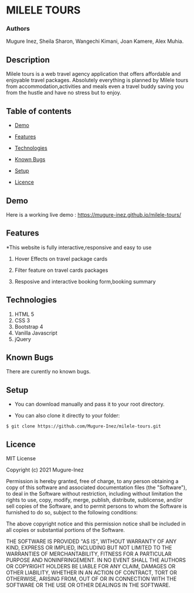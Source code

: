 

# MILELE TOURS
### Authors
Mugure Inez,
Sheila Sharon,
Wangechi Kimani,
Joan Kamere,
Alex Muhia.

## Description
  Milele tours is  a web travel agency application  that offers affordable and enjoyable travel packages. Absolutely everything is planned by Milele tours from accommodation,activities and meals even a travel buddy saving you from the hustle and have no stress but to enjoy.

## Table of contents
* [Demo](#demo)
 
* [Features](#features)

* [Technologies](#technologies)

* [Known Bugs](#knownbugs)

* [Setup](#setup)

* [Licence](#Licence)

## Demo
Here is a working live demo :    https://mugure-inez.github.io/milele-tours/
## Features

*This website is fully interactive,responsive and easy to use

1. Hover Effects on travel package cards

1. Filter feature on travel cards packages

1. Resposive and interactive booking form,booking summary

## Technologies

1. HTML 5
1. CSS 3
1. Bootstrap 4
1. Vanilla Javascript
1. jQuery

## Known Bugs
There are curently no known bugs.
## Setup

* You can download  manually and pass it to your root directory.

* You can also clone it directly to your folder:

```
$ git clone https://github.com/Mugure-Inez/milele-tours.git

```




## Licence
MIT License

Copyright (c) 2021 Mugure-Inez

Permission is hereby granted, free of charge, to any person obtaining a copy
of this software and associated documentation files (the "Software"), to deal
in the Software without restriction, including without limitation the rights
to use, copy, modify, merge, publish, distribute, sublicense, and/or sell
copies of the Software, and to permit persons to whom the Software is
furnished to do so, subject to the following conditions:

The above copyright notice and this permission notice shall be included in all
copies or substantial portions of the Software.

THE SOFTWARE IS PROVIDED "AS IS", WITHOUT WARRANTY OF ANY KIND, EXPRESS OR
IMPLIED, INCLUDING BUT NOT LIMITED TO THE WARRANTIES OF MERCHANTABILITY,
FITNESS FOR A PARTICULAR PURPOSE AND NONINFRINGEMENT. IN NO EVENT SHALL THE
AUTHORS OR COPYRIGHT HOLDERS BE LIABLE FOR ANY CLAIM, DAMAGES OR OTHER
LIABILITY, WHETHER IN AN ACTION OF CONTRACT, TORT OR OTHERWISE, ARISING FROM,
OUT OF OR IN CONNECTION WITH THE SOFTWARE OR THE USE OR OTHER DEALINGS IN THE
SOFTWARE.

